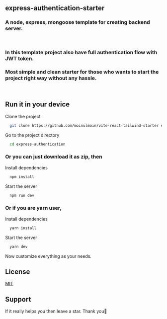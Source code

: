 ## express-authentication-starter

### A node, express, mongoose template for creating backend server.

<br/>

### In this template project also have full authentication flow with JWT token.

### Most simple and clean starter for those who wants to start the project right way without any hassle.

<br/>

## Run it in your device

Clone the project

```bash
  git clone https://github.com/moinulmoin/vite-react-tailwind-starter express-authentication
```

Go to the project directory

```bash
  cd express-authentication
```

### Or you can just download it as zip, then

Install dependencies

```bash
  npm install
```

Start the server

```bash
  npm run dev
```

### Or if you are yarn user,

Install dependencies

```bash
  yarn install
```

Start the server

```bash
  yarn dev
```

Now customize everything as your needs.

## License

[MIT](https://choosealicense.com/licenses/mit/)

## Support

If it really helps you then leave a star. Thank you💖
